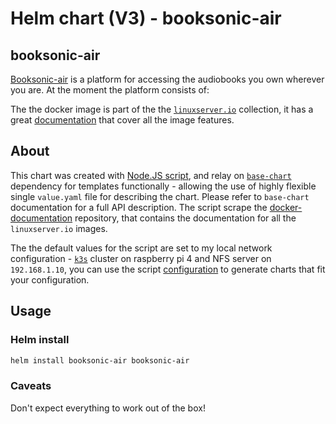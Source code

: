 # Helm chart (V3) - booksonic-air

## booksonic-air

[Booksonic-air](http://booksonic.org) is a platform for accessing the audiobooks you own wherever you are. At the moment the platform consists of:

The the docker image is part of the the [`linuxserver.io`](https://www.linuxserver.io/) collection, it has a great [documentation](https://github.com/linuxserver/docker-booksonic-air) that cover all the image features.

## About

This chart was created with [Node.JS script](https://ekavallieri.github.io/public-helm-charts//scripts/nodejs), and relay on [`base-chart`](https://ekavallieri.github.io/public-helm-charts//base-chart) dependency for templates functionally - allowing the use of highly flexible single `value.yaml` file for describing the chart. Please refer to `base-chart` documentation for a full API description. The script scrape the [docker-documentation](https://github.com/linuxserver/docker-documentation) repository, that contains the documentation for all the `linuxserver.io` images.

The the default values for the script are set to my local network configuration - [`k3s`](https://k3s.io/) cluster on raspberry pi 4 and NFS server on `192.168.1.10`, you can use the script [configuration](https://ekavallieri.github.io/public-helm-charts//scripts/nodejs/config.js) to generate charts that fit your configuration.


## Usage

### Helm install

```bash
helm install booksonic-air booksonic-air
```

### Caveats

Don't expect everything to work out of the box!
